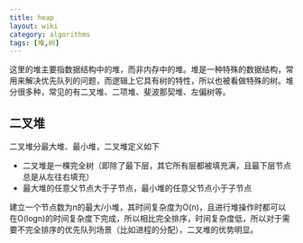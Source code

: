 ```yaml
---
title: heap
layout: wiki
category: algorithms
tags: [堆,树]
---
```


这里的堆主要指数据结构中的堆，而非内存中的堆。堆是一种特殊的数据结构，常用来解决优先队列的问题，而逻辑上它具有树的特性，所以也被看做特殊的树。堆分很多种，常见的有二叉堆、二项堆、斐波那契堆、左偏树等。

## 二叉堆

二叉堆分最大堆、最小堆，二叉堆定义如下

* 二叉堆是一棵完全树（即除了最下层，其它所有层都被填充满，且最下层节点总是从左往右填充）
* 最大堆的任意父节点大于子节点，最小堆的任意父节点小于子节点

建立一个节点数为n的最大/小堆，其时间复杂度为O(n)，且进行堆操作时都可以在O(logn)的时间复杂度下完成，所以相比完全排序，时间复杂度低，所以对于需要不完全排序的优先队列场景（比如进程的分配），二叉堆的优势明显。